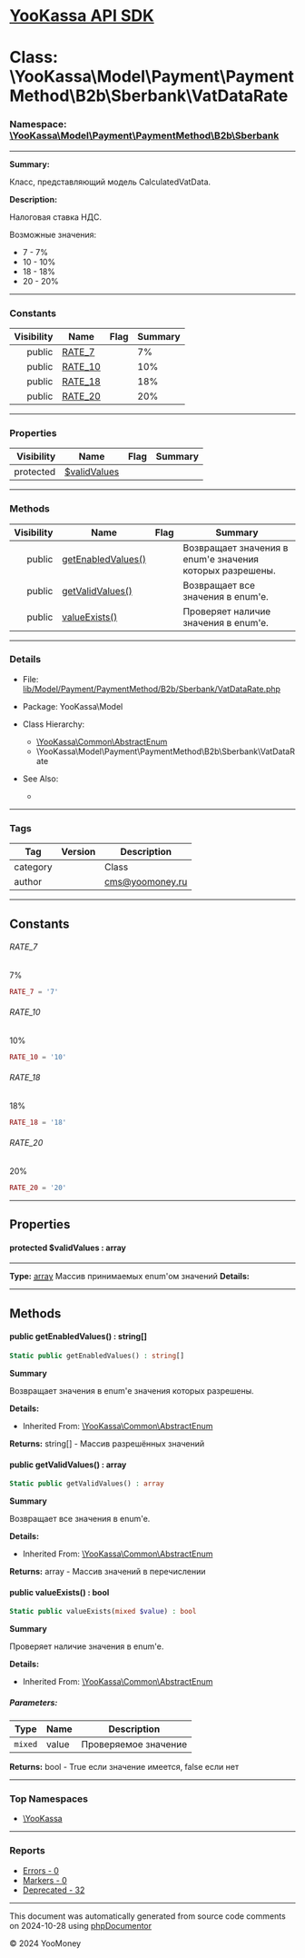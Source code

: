 # [YooKassa API SDK](../home.md)

# Class: \YooKassa\Model\Payment\PaymentMethod\B2b\Sberbank\VatDataRate
### Namespace: [\YooKassa\Model\Payment\PaymentMethod\B2b\Sberbank](../namespaces/yookassa-model-payment-paymentmethod-b2b-sberbank.md)
---
**Summary:**

Класс, представляющий модель CalculatedVatData.

**Description:**

Налоговая ставка НДС.

Возможные значения:
- 7 - 7%
- 10 - 10%
- 18 - 18%
- 20 - 20%

---
### Constants
| Visibility | Name | Flag | Summary |
| ----------:| ---- | ---- | ------- |
| public | [RATE_7](../classes/YooKassa-Model-Payment-PaymentMethod-B2b-Sberbank-VatDataRate.md#constant_RATE_7) |  | 7% |
| public | [RATE_10](../classes/YooKassa-Model-Payment-PaymentMethod-B2b-Sberbank-VatDataRate.md#constant_RATE_10) |  | 10% |
| public | [RATE_18](../classes/YooKassa-Model-Payment-PaymentMethod-B2b-Sberbank-VatDataRate.md#constant_RATE_18) |  | 18% |
| public | [RATE_20](../classes/YooKassa-Model-Payment-PaymentMethod-B2b-Sberbank-VatDataRate.md#constant_RATE_20) |  | 20% |

---
### Properties
| Visibility | Name | Flag | Summary |
| ----------:| ---- | ---- | ------- |
| protected | [$validValues](../classes/YooKassa-Model-Payment-PaymentMethod-B2b-Sberbank-VatDataRate.md#property_validValues) |  |  |

---
### Methods
| Visibility | Name | Flag | Summary |
| ----------:| ---- | ---- | ------- |
| public | [getEnabledValues()](../classes/YooKassa-Common-AbstractEnum.md#method_getEnabledValues) |  | Возвращает значения в enum'е значения которых разрешены. |
| public | [getValidValues()](../classes/YooKassa-Common-AbstractEnum.md#method_getValidValues) |  | Возвращает все значения в enum'e. |
| public | [valueExists()](../classes/YooKassa-Common-AbstractEnum.md#method_valueExists) |  | Проверяет наличие значения в enum'e. |

---
### Details
* File: [lib/Model/Payment/PaymentMethod/B2b/Sberbank/VatDataRate.php](../../lib/Model/Payment/PaymentMethod/B2b/Sberbank/VatDataRate.php)
* Package: YooKassa\Model
* Class Hierarchy: 
  * [\YooKassa\Common\AbstractEnum](../classes/YooKassa-Common-AbstractEnum.md)
  * \YooKassa\Model\Payment\PaymentMethod\B2b\Sberbank\VatDataRate

* See Also:
  * [](https://yookassa.ru/developers/api)

---
### Tags
| Tag | Version | Description |
| --- | ------- | ----------- |
| category |  | Class |
| author |  | cms@yoomoney.ru |

---
## Constants
<a name="constant_RATE_7" class="anchor"></a>
###### RATE_7
7%

```php
RATE_7 = '7'
```


<a name="constant_RATE_10" class="anchor"></a>
###### RATE_10
10%

```php
RATE_10 = '10'
```


<a name="constant_RATE_18" class="anchor"></a>
###### RATE_18
18%

```php
RATE_18 = '18'
```


<a name="constant_RATE_20" class="anchor"></a>
###### RATE_20
20%

```php
RATE_20 = '20'
```



---
## Properties
<a name="property_validValues"></a>
#### protected $validValues : array
---
**Type:** <a href="../array"><abbr title="array">array</abbr></a>
Массив принимаемых enum&#039;ом значений
**Details:**



---
## Methods
<a name="method_getEnabledValues" class="anchor"></a>
#### public getEnabledValues() : string[]

```php
Static public getEnabledValues() : string[]
```

**Summary**

Возвращает значения в enum'е значения которых разрешены.

**Details:**
* Inherited From: [\YooKassa\Common\AbstractEnum](../classes/YooKassa-Common-AbstractEnum.md)

**Returns:** string[] - Массив разрешённых значений


<a name="method_getValidValues" class="anchor"></a>
#### public getValidValues() : array

```php
Static public getValidValues() : array
```

**Summary**

Возвращает все значения в enum'e.

**Details:**
* Inherited From: [\YooKassa\Common\AbstractEnum](../classes/YooKassa-Common-AbstractEnum.md)

**Returns:** array - Массив значений в перечислении


<a name="method_valueExists" class="anchor"></a>
#### public valueExists() : bool

```php
Static public valueExists(mixed $value) : bool
```

**Summary**

Проверяет наличие значения в enum'e.

**Details:**
* Inherited From: [\YooKassa\Common\AbstractEnum](../classes/YooKassa-Common-AbstractEnum.md)

##### Parameters:
| Type | Name | Description |
| ---- | ---- | ----------- |
| <code lang="php">mixed</code> | value  | Проверяемое значение |

**Returns:** bool - True если значение имеется, false если нет



---

### Top Namespaces

* [\YooKassa](../namespaces/yookassa.md)

---

### Reports
* [Errors - 0](../reports/errors.md)
* [Markers - 0](../reports/markers.md)
* [Deprecated - 32](../reports/deprecated.md)

---

This document was automatically generated from source code comments on 2024-10-28 using [phpDocumentor](http://www.phpdoc.org/)

&copy; 2024 YooMoney